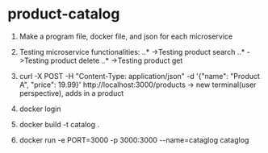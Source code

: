 # product-catalog
1. Make a program file, docker file, and json for each microservice
2. Testing microservice functionalities:
..* ->Testing product search
..* ->Testing product delete
..* ->Testing product get 

3. curl -X POST -H "Content-Type: application/json" -d '{"name": "Product A", "price": 19.99}' http://localhost:3000/products -> new terminal(user perspective), adds in a product 
4. docker login
5. docker build -t catalog . 
6. docker run -e PORT=3000 -p 3000:3000 --name=cataglog cataglog  
